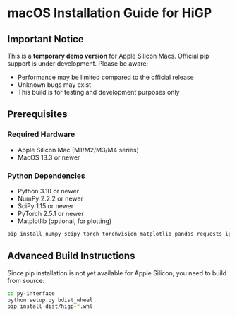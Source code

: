 # macOS Installation Guide for HiGP

## Important Notice

This is a **temporary demo version** for Apple Silicon Macs. Official pip support is under development. Please be aware:
- Performance may be limited compared to the official release
- Unknown bugs may exist
- This build is for testing and development purposes only

## Prerequisites

### Required Hardware
- Apple Silicon Mac (M1/M2/M3/M4 series)
- MacOS 13.3 or newer

### Python Dependencies
- Python 3.10 or newer
- NumPy 2.2.2 or newer
- SciPy 1.15 or newer
- PyTorch 2.5.1 or newer
- Matplotlib (optional, for plotting)

```bash
pip install numpy scipy torch torchvision matplotlib pandas requests ipykernel ipywidgets
```

## Advanced Build Instructions

Since pip installation is not yet available for Apple Silicon, you need to build from source:

```bash
cd py-interface
python setup.py bdist_wheel
pip install dist/higp-*.whl
```